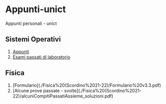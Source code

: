 # Appunti-unict
Appunti personali - unict

## Sistemi Operativi
1. [Appunti](./Sistemi%20Operativi%20(MdR%2019-20))
2. [Esami passati di laboratorio](https://github.com/aremi0/lab-os-unict)

## Fisica
1. [Formulario](./Fisica%20(Scordino%2021-22\)/Formulario%20v3.3.pdf)
2. [Alcune prove passate - svolte](./Fisica%20(Scordino%2021-22\)/alcuniCompitiPassatiAssieme_soluzioni.pdf)
